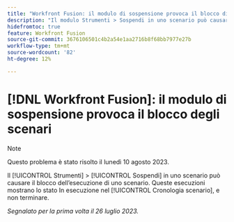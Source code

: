 ```yaml
---
title: "Workfront Fusion: il modulo di sospensione provoca il blocco di alcuni scenari"
description: "Il modulo Strumenti > Sospendi in uno scenario può causare il blocco dell’esecuzione di uno scenario. Queste esecuzioni mostrano lo stato In esecuzione nella cronologia dello scenario e non terminano."
hidefromtoc: true
feature: Workfront Fusion
source-git-commit: 3676106501c4b2a54e1aa2716b8f68bb7977e27b
workflow-type: tm+mt
source-wordcount: '82'
ht-degree: 12%

---
```



# [!DNL Workfront Fusion]: il modulo di sospensione provoca il blocco degli scenari

>[!NOTE]
>
>Questo problema è stato risolto il lunedì 10 agosto 2023.

Il [!UICONTROL Strumenti] > [!UICONTROL Sospendi] in uno scenario può causare il blocco dell’esecuzione di uno scenario. Queste esecuzioni mostrano lo stato In esecuzione nel [!UICONTROL Cronologia scenario], e non terminare.

_Segnalato per la prima volta il 26 luglio 2023._


